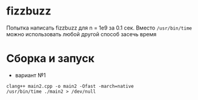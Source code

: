 # fizzbuzz
Попытка написать fizzbuzz для n = 1e9 за 0.1 сек.
Вместо `/usr/bin/time` можно использовать любой другой способ засечь время
# Сборка и запуск
- вариант №1
```
clang++ main2.cpp -o main2 -Ofast -march=native
/usr/bin/time ./main2 > /dev/null
```

